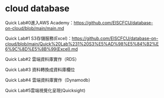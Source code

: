 # cloud database

Quick Lab#0進入AWS Academy：https://github.com/EISCFCU/database-on-cloud/blob/main/main.md

Quick Lab#1 S3存儲服務(Excel)：https://github.com/EISCFCU/database-on-cloud/blob/main/Quick%20Lab%231%20S3%E5%AD%98%E5%84%B2%E6%9C%8D%E5%8B%99(Excel).md

Quick Lab#2 雲端資料庫實作（RDS）

Quick Lab#3 資料轉換成資料庫欄位

Quick Lab#4 雲端資料庫實作（Dynamodb）

Quick Lab#5雲端視覺化呈現(Quicksight)
